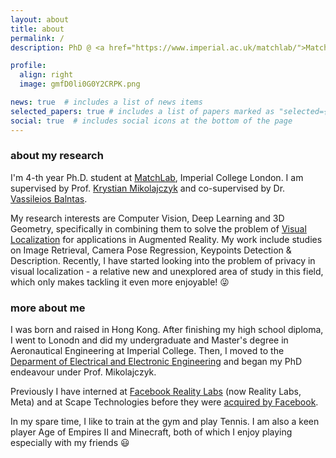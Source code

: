 ```yaml
---
layout: about
title: about
permalink: /
description: PhD @ <a href="https://www.imperial.ac.uk/matchlab/">MatchLab, Imperial College London</a> | ex-<a href="https://about.facebook.com/realitylabs">Reality Labs, Meta</a> & Scape Technologies | HK, London

profile:
  align: right
  image: gmfD0li0G0Y2CRPK.png 

news: true  # includes a list of news items
selected_papers: true # includes a list of papers marked as "selected={true}"
social: true  # includes social icons at the bottom of the page
---
```


### about my research
I'm 4-th year Ph.D. student at [MatchLab](https://www.imperial.ac.uk/matchlab/), Imperial College London. I am supervised by Prof. [Krystian Mikolajczyk](https://www.imperial.ac.uk/people/k.mikolajczyk) and co-supervised by Dr. [Vassileios Balntas](http://vbalnt.github.io/).

My research interests are Computer Vision, Deep Learning and 3D Geometry, specifically in combining them to solve the problem of [Visual Localization](https://www.visuallocalization.net/) for applications in Augmented Reality. My work include studies on Image Retrieval, Camera Pose Regression, Keypoints Detection & Description. Recently, I have started looking into the problem of privacy in visual localization - a relative new and unexplored area of study in this field, which only makes tackling it even more enjoyable! :stuck_out_tongue_winking_eye:

### more about me
I was born and raised in Hong Kong. After finishing my high school diploma, I went to Lonodn and did my undergraduate and Master's degree in Aeronautical Engineering at Imperial College. Then, I moved to the [Deparment of Electrical and Electronic Engineering](https://www.imperial.ac.uk/electrical-engineering/) and began my PhD endeavour under Prof. Mikolajczyk.

Previously I have interned at [Facebook Reality Labs](https://about.facebook.com/realitylabs/) (now Reality Labs, Meta) and at Scape Technologies before they were [acquired by Facebook](https://techcrunch.com/2020/02/08/scapebook/).

In my spare time, I like to train at the gym and play Tennis. I am also a keen player Age of Empires II and Minecraft, both of which I enjoy playing especially with my friends :smiley:
